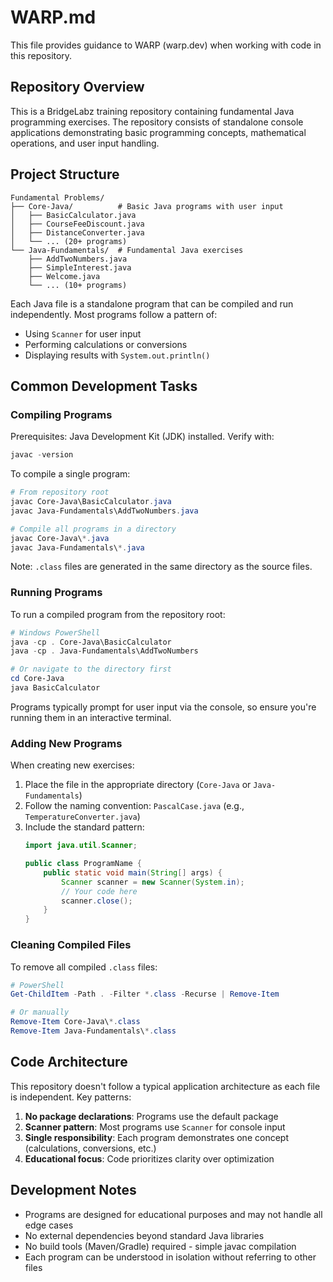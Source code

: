 # WARP.md

This file provides guidance to WARP (warp.dev) when working with code in this repository.

## Repository Overview

This is a BridgeLabz training repository containing fundamental Java programming exercises. The repository consists of standalone console applications demonstrating basic programming concepts, mathematical operations, and user input handling.

## Project Structure

```
Fundamental Problems/
├── Core-Java/          # Basic Java programs with user input
│   ├── BasicCalculator.java
│   ├── CourseFeeDiscount.java
│   ├── DistanceConverter.java
│   └── ... (20+ programs)
└── Java-Fundamentals/  # Fundamental Java exercises
    ├── AddTwoNumbers.java
    ├── SimpleInterest.java
    ├── Welcome.java
    └── ... (10+ programs)
```

Each Java file is a standalone program that can be compiled and run independently. Most programs follow a pattern of:
- Using `Scanner` for user input
- Performing calculations or conversions
- Displaying results with `System.out.println()`

## Common Development Tasks

### Compiling Programs

Prerequisites: Java Development Kit (JDK) installed. Verify with:
```powershell
javac -version
```

To compile a single program:
```powershell
# From repository root
javac Core-Java\BasicCalculator.java
javac Java-Fundamentals\AddTwoNumbers.java

# Compile all programs in a directory
javac Core-Java\*.java
javac Java-Fundamentals\*.java
```

Note: `.class` files are generated in the same directory as the source files.

### Running Programs

To run a compiled program from the repository root:
```powershell
# Windows PowerShell
java -cp . Core-Java\BasicCalculator
java -cp . Java-Fundamentals\AddTwoNumbers

# Or navigate to the directory first
cd Core-Java
java BasicCalculator
```

Programs typically prompt for user input via the console, so ensure you're running them in an interactive terminal.

### Adding New Programs

When creating new exercises:
1. Place the file in the appropriate directory (`Core-Java` or `Java-Fundamentals`)
2. Follow the naming convention: `PascalCase.java` (e.g., `TemperatureConverter.java`)
3. Include the standard pattern:
   ```java
   import java.util.Scanner;
   
   public class ProgramName {
       public static void main(String[] args) {
           Scanner scanner = new Scanner(System.in);
           // Your code here
           scanner.close();
       }
   }
   ```

### Cleaning Compiled Files

To remove all compiled `.class` files:
```powershell
# PowerShell
Get-ChildItem -Path . -Filter *.class -Recurse | Remove-Item

# Or manually
Remove-Item Core-Java\*.class
Remove-Item Java-Fundamentals\*.class
```

## Code Architecture

This repository doesn't follow a typical application architecture as each file is independent. Key patterns:

1. **No package declarations**: Programs use the default package
2. **Scanner pattern**: Most programs use `Scanner` for console input
3. **Single responsibility**: Each program demonstrates one concept (calculations, conversions, etc.)
4. **Educational focus**: Code prioritizes clarity over optimization

## Development Notes

- Programs are designed for educational purposes and may not handle all edge cases
- No external dependencies beyond standard Java libraries
- No build tools (Maven/Gradle) required - simple javac compilation
- Each program can be understood in isolation without referring to other files
